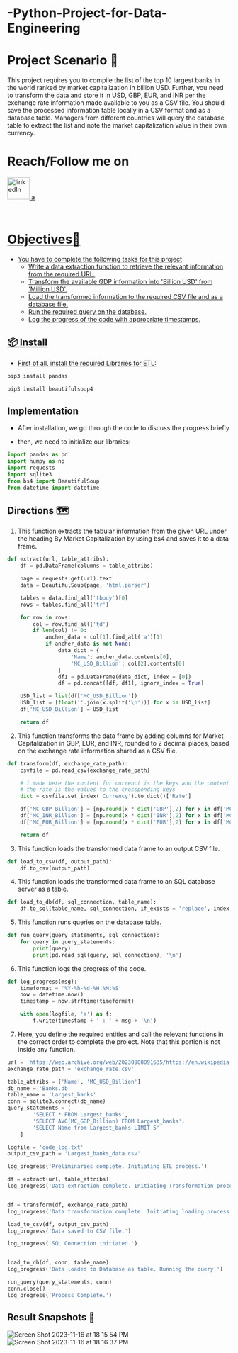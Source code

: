 # -Python-Project-for-Data-Engineering
# Project Scenario 🎩
This project requires you to compile the list of the top 10 largest banks in the world ranked by market capitalization in billion USD. Further, you need to transform the data and store it in USD, GBP, EUR, and INR per the exchange rate information made available to you as a CSV file. You should save the processed information table locally in a CSV format and as a database table. Managers from different countries will query the database table to extract the list and note the market capitalization value in their own currency.

# Reach/Follow me on <br>
<p align="left">
  <a href="https://https://www.linkedin.com/in/mawuli-dogbey-58aa0698//" target="_blank" rel="noreferrer"> <img src="https://img.icons8.com/fluency/2x/linkedin.png" alt="linkedIn" width="50" height="50"/> a
</p>
<br>

# Objectives📝
* You have to complete the following tasks for this project
  - Write a data extraction function to retrieve the relevant information from the required URL.
  - Transform the available GDP information into 'Billion USD' from 'Million USD'.
  - Load the transformed information to the required CSV file and as a database file.
  - Run the required query on the database.
  - Log the progress of the code with appropriate timestamps.

## 📦 Install

- First of all, install the required Libraries for ETL:

```bash
pip3 install pandas
```

```bash
pip3 install beautifulsoup4
```

## Implementation
- After installation, we go through the code to discuss the progress briefly

- then, we need to initialize our libraries:
```python
import pandas as pd 
import numpy as np 
import requests
import sqlite3
from bs4 import BeautifulSoup
from datetime import datetime
```  

## Directions 🗺
1. This function extracts the tabular information from the given URL under the heading By Market Capitalization by using bs4 and saves it to a data frame.
```python
def extract(url, table_attribs):
    df = pd.DataFrame(columns = table_attribs)

    page = requests.get(url).text
    data = BeautifulSoup(page, 'html.parser')

    tables = data.find_all('tbody')[0]
    rows = tables.find_all('tr')

    for row in rows:
        col = row.find_all('td')
        if len(col) != 0:
            ancher_data = col[1].find_all('a')[1]
            if ancher_data is not None:
                data_dict = {
                    'Name': ancher_data.contents[0],
                    'MC_USD_Billion': col[2].contents[0]
                }
                df1 = pd.DataFrame(data_dict, index = [0])
                df = pd.concat([df, df1], ignore_index = True)

    USD_list = list(df['MC_USD_Billion'])
    USD_list = [float(''.join(x.split('\n'))) for x in USD_list]
    df['MC_USD_Billion'] = USD_list

    return df
```

2. This function transforms the data frame by adding columns for Market Capitalization in GBP, EUR, and INR, rounded to 2 decimal places, based on the exchange rate information shared as a CSV file.
```python
def transform(df, exchange_rate_path):
    csvfile = pd.read_csv(exchange_rate_path)

    # i made here the content for currenct is the keys and the content of 
    # the rate is the values to the crossponding keys
    dict = csvfile.set_index('Currency').to_dict()['Rate']

    df['MC_GBP_Billion'] = [np.round(x * dict['GBP'],2) for x in df['MC_USD_Billion']]
    df['MC_INR_Billion'] = [np.round(x * dict['INR'],2) for x in df['MC_USD_Billion']]
    df['MC_EUR_Billion'] = [np.round(x * dict['EUR'],2) for x in df['MC_USD_Billion']]

    return df
```

3. This function loads the transformed data frame to an output CSV file.
```python
def load_to_csv(df, output_path):
    df.to_csv(output_path)
```

4. This function loads the transformed data frame to an SQL database server as a table.
```python
def load_to_db(df, sql_connection, table_name):
    df.to_sql(table_name, sql_connection, if_exists = 'replace', index = False)
```

5. This function runs queries on the database table.
```python
def run_query(query_statements, sql_connection):
    for query in query_statements:
        print(query)
        print(pd.read_sql(query, sql_connection), '\n')
```

6. This function logs the progress of the code.
```python
def log_progress(msg):
    timeformat = '%Y-%h-%d-%H:%M:%S'
    now = datetime.now()
    timestamp = now.strftime(timeformat)

    with open(logfile, 'a') as f:
        f.write(timestamp + ' : ' + msg + '\n')
```

7. Here, you define the required entities and call the relevant functions in the correct order to complete the project. Note that this portion is not inside any function.
```python
url = 'https://web.archive.org/web/20230908091635/https://en.wikipedia.org/wiki/List_of_largest_banks'
exchange_rate_path = 'exchange_rate.csv'

table_attribs = ['Name', 'MC_USD_Billion']
db_name = 'Banks.db'
table_name = 'Largest_banks'
conn = sqlite3.connect(db_name)
query_statements = [
        'SELECT * FROM Largest_banks',
        'SELECT AVG(MC_GBP_Billion) FROM Largest_banks',
        'SELECT Name from Largest_banks LIMIT 5'
    ]

logfile = 'code_log.txt'
output_csv_path = 'Largest_banks_data.csv'

log_progress('Preliminaries complete. Initiating ETL process.')

df = extract(url, table_attribs)
log_progress('Data extraction complete. Initiating Transformation process.')


df = transform(df, exchange_rate_path)
log_progress('Data transformation complete. Initiating loading process.')

load_to_csv(df, output_csv_path)
log_progress('Data saved to CSV file.')

log_progress('SQL Connection initiated.')


load_to_db(df, conn, table_name)
log_progress('Data loaded to Database as table. Running the query.')

run_query(query_statements, conn)
conn.close()
log_progress('Process Complete.')
```

## Result Snapshots 📸
![Screen Shot 2023-11-16 at 18 15 54 PM](https://github.com/Mohamed-fawzyy/Bank-ETL/assets/111665714/7b28e8ae-44ca-4b77-9dde-6c90f8c56cd7)
![Screen Shot 2023-11-16 at 18 16 37 PM](https://github.com/Mohamed-fawzyy/Bank-ETL/assets/111665714/d174bb70-5a6c-4bcb-aa6c-87a457961305)













